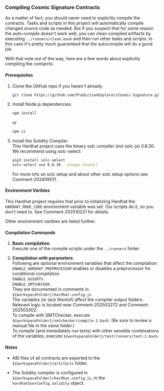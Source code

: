 ### Compiling Cosmic Signature Contracts

As a matter of fact, you should never need to explicitly compile the contracts. Tasks and scripts in this project will automatically compile changed source code as needed. But if you suspect that for some reason the auto-compile doesn't work well, you can clean compiled artifacts by executing `../runners/clean.bash` and then run other tasks and scripts. In this case it's pretty much guaranteed that the autocompile will do a good job.

With that note out of the way, here are a few words about explicitly compiling the contarcts.

#### Prerequisites

1. Clone the GitHub repo if you haven't already.
   ```bash
   git clone https://github.com/PredictionExplorer/Cosmic-Signature.git
   ```

2. Install Node.js dependencies.
   ```bash
   npm install
   ```
   or
   ```bash
   npm ci
   ```

3. Install the Solidity Compiler.\
   This Hardhat project uses the binary solc compiler (not solc-js) 0.8.30.\
   We recommend using solc-select:
   ```bash
   pip3 install solc-select
   solc-select use 0.8.30 --always-install
   ```   
   For more info on solc setup and about other solc setup options see Comment-202409011.

#### Environment Varibles

This Hardhat project requires that prior to initializing Hardhat the `HARDHAT_MODE_CODE` environment variable was set. Our scripts do it, so you don't need to. See Comment-202510221 for details.

Other environment varibles are listed further.

#### Compilation Commands

1. **Basic compilation**.\
   Execute one of the compile scripts under the `../runners` folder.

2. **Compilation with parameters**.\
   Following are optional environment variables that affect the compilation:\
   `ENABLE_HARDHAT_PREPROCESSOR` enables or disables a preprocessor for conditional compilation.\
   `ENABLE_ASSERTS`.\
   `ENABLE_SMTCHECKER`.\
   They are documented in comments in `${workspaceFolder}/hardhat.config.js`.\
   The variables (or lack thereof) affect the compiler output folders. Relevant logic is located near Comment-202503272 and Comment-202503302.\
   To compile with SMTChecker, execute `${workspaceFolder}/smtchecker/compile-1.bash`. (Be sure to review a manual file in the same folder.)\
   To compile (and immediately run tests) with other sensible combinations of the variables, execute `${workspaceFolder}/test/runners/test-1.bash`.

#### Notes

- ABI files of all contracts are exported to the `${workspaceFolder}/artifacts` folder.

- The Solidity compiler is configured in `${workspaceFolder}/hardhat.config.js`, in the `hardhatUserConfig.solidity` object.

